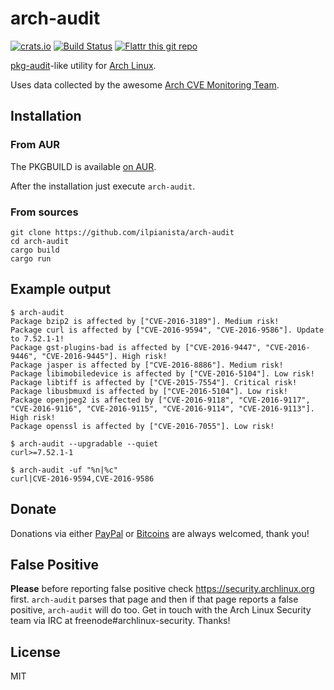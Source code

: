 # arch-audit

[![crats.io](https://img.shields.io/crates/v/arch-audit.svg)](https://crates.io/crates/arch-audit)
[![Build Status](https://travis-ci.org/ilpianista/arch-audit.svg?branch=master)](https://travis-ci.org/ilpianista/arch-audit)
[![Flattr this git repo](http://api.flattr.com/button/flattr-badge-large.png)](https://flattr.com/submit/auto?user_id=ilpianista&url=https://github.com/ilpianista/arch-audit&title=arch-audit&language=&tags=archlinux&category=software)

[pkg-audit](https://www.freebsd.org/cgi/man.cgi?query=pkg-audit&sektion=8)-like utility for [Arch Linux](https://archlinux.org).

Uses data collected by the awesome [Arch CVE Monitoring Team](https://wiki.archlinux.org/index.php/Arch_CVE_Monitoring_Team).

## Installation

### From AUR

The PKGBUILD is available [on AUR](https://aur.archlinux.org/packages/arch-audit).

After the installation just execute `arch-audit`.

### From sources

    git clone https://github.com/ilpianista/arch-audit
    cd arch-audit
    cargo build
    cargo run

## Example output

    $ arch-audit
    Package bzip2 is affected by ["CVE-2016-3189"]. Medium risk!
    Package curl is affected by ["CVE-2016-9594", "CVE-2016-9586"]. Update to 7.52.1-1!
    Package gst-plugins-bad is affected by ["CVE-2016-9447", "CVE-2016-9446", "CVE-2016-9445"]. High risk!
    Package jasper is affected by ["CVE-2016-8886"]. Medium risk!
    Package libimobiledevice is affected by ["CVE-2016-5104"]. Low risk!
    Package libtiff is affected by ["CVE-2015-7554"]. Critical risk!
    Package libusbmuxd is affected by ["CVE-2016-5104"]. Low risk!
    Package openjpeg2 is affected by ["CVE-2016-9118", "CVE-2016-9117", "CVE-2016-9116", "CVE-2016-9115", "CVE-2016-9114", "CVE-2016-9113"]. High risk!
    Package openssl is affected by ["CVE-2016-7055"]. Low risk!

    $ arch-audit --upgradable --quiet
    curl>=7.52.1-1

    $ arch-audit -uf "%n|%c"
    curl|CVE-2016-9594,CVE-2016-9586

## Donate

Donations via either [PayPal](https://www.paypal.me/andreascarpino) or [Bitcoins](bitcoin://1Ph3hFEoQaD4PK6MhL3kBNNh9FZFBfisEH) are always welcomed, thank you!

## False Positive

**Please** before reporting false positive check https://security.archlinux.org first. `arch-audit` parses that page and then if that page reports a false positive, `arch-audit` will do too. Get in touch with the Arch Linux Security team via IRC at freenode#archlinux-security. Thanks!

## License

MIT

